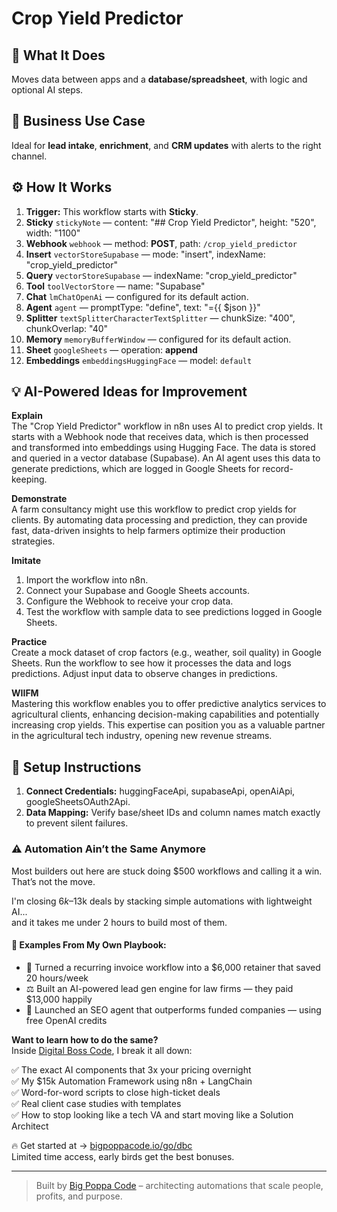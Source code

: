 # Crop Yield Predictor
  ## 🚀 What It Does
  Moves data between apps and a **database/spreadsheet**, with logic and optional AI steps.
  
  ## 💼 Business Use Case
  Ideal for **lead intake**, **enrichment**, and **CRM updates** with alerts to the right channel.
  
  ## ⚙️ How It Works
  1. **Trigger:** This workflow starts with **Sticky**.
  2. **Sticky** `stickyNote` — content: "## Crop Yield Predictor", height: "520", width: "1100"
3. **Webhook** `webhook` — method: **POST**, path: `/crop_yield_predictor`
4. **Insert** `vectorStoreSupabase` — mode: "insert", indexName: "crop_yield_predictor"
5. **Query** `vectorStoreSupabase` — indexName: "crop_yield_predictor"
6. **Tool** `toolVectorStore` — name: "Supabase"
7. **Chat** `lmChatOpenAi` — configured for its default action.
8. **Agent** `agent` — promptType: "define", text: "={{ $json }}"
9. **Splitter** `textSplitterCharacterTextSplitter` — chunkSize: "400", chunkOverlap: "40"
10. **Memory** `memoryBufferWindow` — configured for its default action.
11. **Sheet** `googleSheets` — operation: **append**
12. **Embeddings** `embeddingsHuggingFace` — model: `default`
  
  ## 💡 AI-Powered Ideas for Improvement
  **Explain**  
The "Crop Yield Predictor" workflow in n8n uses AI to predict crop yields. It starts with a Webhook node that receives data, which is then processed and transformed into embeddings using Hugging Face. The data is stored and queried in a vector database (Supabase). An AI agent uses this data to generate predictions, which are logged in Google Sheets for record-keeping.

**Demonstrate**  
A farm consultancy might use this workflow to predict crop yields for clients. By automating data processing and prediction, they can provide fast, data-driven insights to help farmers optimize their production strategies.

**Imitate**  
1. Import the workflow into n8n.  
2. Connect your Supabase and Google Sheets accounts.  
3. Configure the Webhook to receive your crop data.  
4. Test the workflow with sample data to see predictions logged in Google Sheets.

**Practice**  
Create a mock dataset of crop factors (e.g., weather, soil quality) in Google Sheets. Run the workflow to see how it processes the data and logs predictions. Adjust input data to observe changes in predictions.

**WIIFM**  
Mastering this workflow enables you to offer predictive analytics services to agricultural clients, enhancing decision-making capabilities and potentially increasing crop yields. This expertise can position you as a valuable partner in the agricultural tech industry, opening new revenue streams.
  
  ## 🔧 Setup Instructions
  1. **Connect Credentials:** huggingFaceApi, supabaseApi, openAiApi, googleSheetsOAuth2Api.
2. **Data Mapping:** Verify base/sheet IDs and column names match exactly to prevent silent failures.
  
### ⚠️ Automation Ain’t the Same Anymore

Most builders out here are stuck doing $500 workflows and calling it a win.  
That’s not the move.  

I'm closing $6k–$13k deals by stacking simple automations with lightweight AI...  
and it takes me under 2 hours to build most of them.

#### 🧠 Examples From My Own Playbook:
- 🔁 Turned a recurring invoice workflow into a $6,000 retainer that saved 20 hours/week  
- ⚖️ Built an AI-powered lead gen engine for law firms — they paid $13,000 happily  
- 🚀 Launched an SEO agent that outperforms funded companies — using free OpenAI credits  

**Want to learn how to do the same?**  
Inside [Digital Boss Code](https://bigpoppacode.io/go/dbc), I break it all down:

✅ The exact AI components that 3x your pricing overnight  
✅ My $15k Automation Framework using n8n + LangChain  
✅ Word-for-word scripts to close high-ticket deals  
✅ Real client case studies with templates  
✅ How to stop looking like a tech VA and start moving like a Solution Architect  

🔥 Get started at → [bigpoppacode.io/go/dbc](https://bigpoppacode.io/go/dbc)  
Limited time access, early birds get the best bonuses.

---
> Built by [Big Poppa Code](https://bigpoppacode.io) – architecting automations that scale people, profits, and purpose.
  